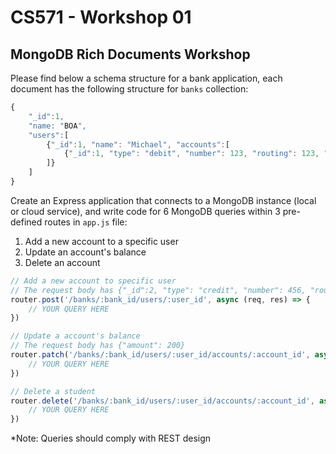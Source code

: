 # CS571 - Workshop 01
## MongoDB Rich Documents Workshop
Please find below a schema structure for a bank application, each document has the following structure for `banks` collection:
```JavaScript
{
    "_id":1,
    "name: "BOA",
    "users":[
        {"_id":1, "name": "Michael", "accounts":[
            {"_id":1, "type": "debit", "number": 123, "routing": 123, "amount": 100},
        ]}
    ]
}
```
Create an Express application that connects to a MongoDB instance (local or cloud service), and write code for 6 MongoDB queries within 3 pre-defined routes in `app.js` file:
1. Add a new account to a specific user
2. Update an account's balance
3. Delete an account
```JavaScript
// Add a new account to specific user
// The request body has {"_id":2, "type": "credit", "number": 456, "routing": 456, "amount": 50}
router.post('/banks/:bank_id/users/:user_id', async (req, res) => {
    // YOUR QUERY HERE
})

// Update a account's balance
// The request body has {"amount": 200}
router.patch('/banks/:bank_id/users/:user_id/accounts/:account_id', async (req, res) => {
    // YOUR QUERY HERE  
})

// Delete a student
router.delete('/banks/:bank_id/users/:user_id/accounts/:account_id', async (req, res) => {
    // YOUR QUERY HERE
})
```
*Note: Queries should comply with REST design
